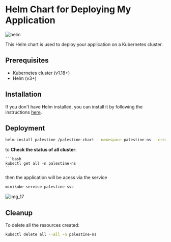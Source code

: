 # Helm Chart for Deploying My Application

![helm](https://github.com/user-attachments/assets/025259fd-11b3-4f67-8a12-f8481e3aa02f)

This Helm chart is used to deploy your application on a Kubernetes cluster.

## Prerequisites

- Kubernetes cluster (v1.18+)
- Helm (v3+)

## Installation

If you don't have Helm installed, you can install it by following the instructions [here](https://helm.sh/docs/intro/install/).

## Deployment

```bash
helm install palestine /palestine-chart --namespace palestine-ns --create-namespace
```

to **Check the status of all cluster**:

    ```bash
    kubectl get all -n palestine-ns
    ``` 

then the application will be acess via the service 

```bash
minikube service palestine-svc
```

![img_17](https://github.com/user-attachments/assets/82e095ae-6927-4d44-bde2-f9c645a23a94)

## Cleanup

To delete all the resources created:

```bash
kubectl delete all --all -n palestine-ns
```
